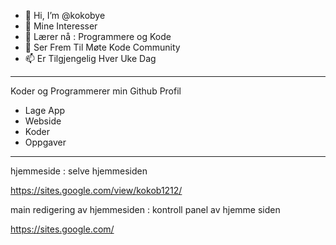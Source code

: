- 👋 Hi, I’m @kokobye
- 👀 Mine Interesser 
- 🌱 Lærer nå : Programmere og Kode
- 💞️ Ser Frem Til Møte Kode Community
- 📫 Er Tilgjengelig Hver Uke Dag 

------------------

Koder og Programmerer min Github Profil 

- Lage App
- Webside
- Koder
- Oppgaver


----------

hjemmeside : selve hjemmesiden


https://sites.google.com/view/kokob1212/

main redigering av hjemmesiden : kontroll panel av hjemme siden

https://sites.google.com/
